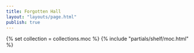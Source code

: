 ```yaml
---
title: Forgotten Hall
layout: "layouts/page.html"
publish: true
---
```


{% set collection = collections.moc %}
{% include "partials/shelf/moc.html" %}